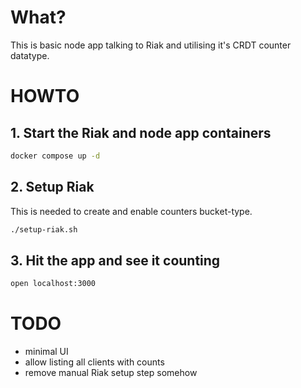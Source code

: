 # What?

This is basic node app talking to Riak and utilising it's CRDT counter datatype.

# HOWTO

## 1. Start the Riak and node app containers

```sh
docker compose up -d
```

## 2. Setup Riak

This is needed to create and enable counters bucket-type.

```sh
./setup-riak.sh
```

## 3. Hit the app and see it counting

```sh
open localhost:3000
```

# TODO

* minimal UI
* allow listing all clients with counts
* remove manual Riak setup step somehow



